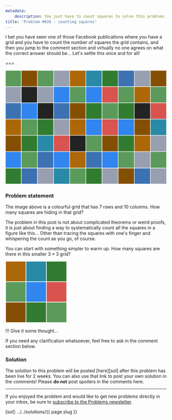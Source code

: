 ```yaml
---
metadata:
    description: You just have to count squares to solve this problem... Should be simple enough, right?
title: 'Problem #026 - counting squares'
---
```


I bet you have seen one of those Facebook publications where you have a grid and you have to count
the number of squares the grid contains, and then you jump to the comment section and virtually
no one agrees on what the correct answer should be...
Let's settle this once and for all!

===

![A $7 \times 10$ grid with small, coloured squares.](thumbnail.png)

### Problem statement

The image above is a colourful grid that has $7$ rows and $10$ columns.
How many squares are hiding in that grid?

The problem in this post is not about complicated theorems or weird proofs, it is just about
finding a way to systematically count all the squares in a figure like this...
Other than
tracing the squares with one's finger and whispering the count as you go, of course.

You can start with something simpler to warm up.
How many squares are there in this smaller $3 \times 3$ grid?

![A $3\times 3$ grid with small, coloured squares.](_easier.png)

!!! Give it some thought...

If you need any clarification whatsoever, feel free to ask in the comment section below.

### Solution

The solution to this problem will be posted [here][sol] after this problem has been live for 2 weeks. You can also use that link to post your own solution in the comments! Please **do not** post spoilers in the comments here.
<!--You can read the solution [here][sol] to compare with your own solution. You can also use that link to post your own solution in the comments! Please **do not** post spoilers in the comments here.-->

---

If you enjoyed the problem and would like to get new problems directly in your inbox, be sure to [subscribe to the Problems newsletter][subscribe].

[subscribe]: https://mathspp.com/subscribe
[sol]: ../../solutions/{{ page.slug }}
